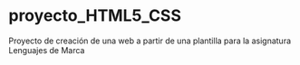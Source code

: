 # proyecto_HTML5_CSS
Proyecto de creación de una web a partir de una plantilla para la asignatura Lenguajes de Marca
